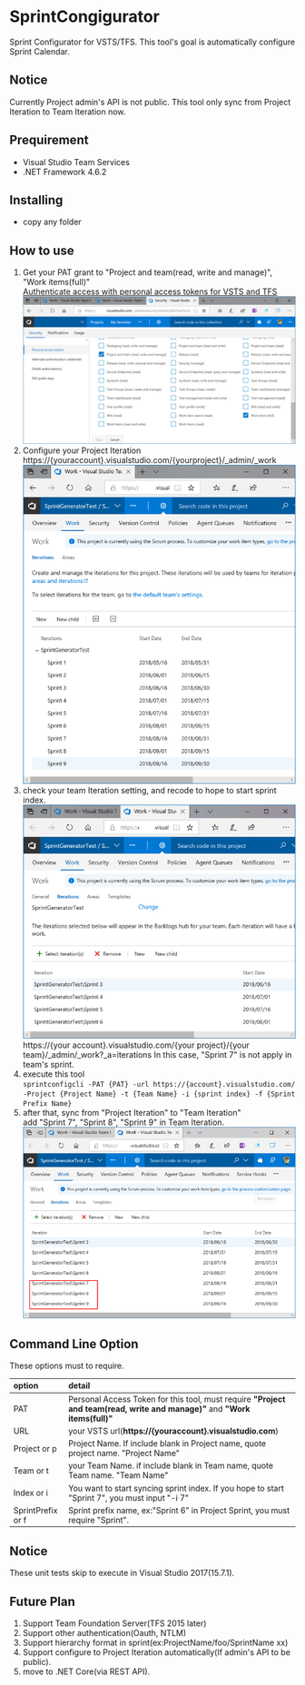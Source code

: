 # SprintCongigurator
Sprint Configurator for VSTS/TFS. This tool's goal is automatically configure Sprint Calendar. 

## Notice 
Currently Project admin's API is not public. This tool only sync from Project Iteration to Team Iteration now.

## Prequirement 
- Visual Studio Team Services
- .NET Framework 4.6.2

## Installing
- copy any folder

## How to use
1. Get your PAT grant to "Project and team(read, write and manage)", "Work items(full)"  
   [Authenticate access with personal access tokens for VSTS and TFS](https://docs.microsoft.com/en-us/vsts/accounts/use-personal-access-tokens-to-authenticate?view=vsts)
   ![PAT for requirement](documents/images/image000.png)
1. Configure your Project Iteration
   https://{youraccount}.visualstudio.com/{yourproject}/_admin/_work
   ![Project Iteration](documents/images/image001.png)
1. check your team Iteration setting, and recode to hope to start sprint index.
   ![Team Iteration before execute](documents/images/image002.png)
   https://{your account}.visualstudio.com/{your project}/{your team}/_admin/_work?_a=iterations
   In this case, "Sprint 7" is not apply in team's sprint.
1. execute this tool  
   `sprintconfigcli -PAT {PAT} -url https://{account}.visualstudio.com/ -Project {Project Name} -t {Team Name} -i {sprint index} -f {Sprint Prefix Name}`
1. after that, sync from "Project Iteration" to "Team Iteration"  
   add "Sprint 7", "Sprint 8", "Sprint 9" in Team Iteration.
   ![Team Iteration after execute](documents/images/image003.png)

## Command Line Option

These options must to require.

| option | detail |
|:-----------|:-----------|
|PAT|Personal Access Token for this tool, must require **"Project and team(read, write and manage)"** and **"Work items(full)"**  |
|URL|your VSTS url(**https://{youraccount}.visualstudio.com**)|
|Project or p|Project Name. If include blank in Project name, quote project name. "Project Name"|
|Team or t|your Team Name. if include blank in Team name, quote Team name. "Team Name"  |
|Index or i|You want to start syncing sprint index. If you hope to start "Sprint 7", you must input "-i 7"|
|SprintPrefix or f|Sprint prefix name, ex:"Sprint 6" in Project Sprint, you must require "Sprint".|

## Notice
These unit tests skip to execute in Visual Studio 2017(15.7.1). 

## Future Plan
1. Support Team Foundation Server(TFS 2015 later)
1. Support other authentication(Oauth, NTLM)
1. Support hierarchy format in sprint(ex:ProjectName/foo/SprintName xx)
1. Support configure to Project Iteration automatically(If admin's API to be public).
1. move to .NET Core(via REST API).

